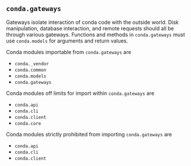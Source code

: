 ## `conda.gateways`

Gateways isolate interaction of conda code with the outside world.  Disk manipulation,
database interaction, and remote requests should all be through various gateways.  Functions
and methods in `conda.gateways` must use `conda.models` for arguments and return values.

Conda modules importable from `conda.gateways` are

- `conda._vendor`
- `conda.common`
- `conda.models`
- `conda.gateways`

Conda modules off limits for import within `conda.gateways` are

- `conda.api`
- `conda.cli`
- `conda.client`
- `conda.core`

Conda modules strictly prohibited from importing `conda.gateways` are

- `conda.api`
- `conda.cli`
- `conda.client`
